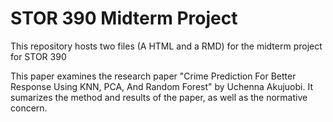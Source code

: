 # STOR 390 Midterm Project
 
This repository hosts two files (A HTML and a RMD) for the midterm project for STOR 390

This paper examines the research paper "Crime Prediction For Better Response Using KNN, PCA, And Random Forest" by Uchenna Akujuobi. It sumarizes the method and results of the paper, as well as the normative concern.